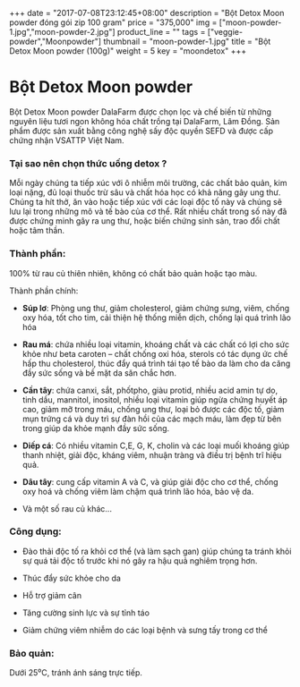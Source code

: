 +++
date = "2017-07-08T23:12:45+08:00"
description = "Bột Detox Moon powder đóng gói zip 100 gram"
price = "375,000"
img = ["moon-powder-1.jpg","moon-powder-2.jpg"]
product_line = ""
tags = ["veggie-powder","Moonpowder"]
thumbnail = "moon-powder-1.jpg"
title = "Bột Detox Moon powder (100g)"
weight = 5
key = "moondetox"
+++

# Bột Detox Moon powder

Bột Detox Moon powder DalaFarm được chọn lọc và chế biến từ những nguyên liệu 
tươi ngon không hóa chất trồng tại DalaFarm, Lâm Đồng. Sản phẩm được 
sản xuất bằng công nghệ sấy độc quyền SEFD và được cấp chứng nhận 
VSATTP Việt Nam.


### Tại sao nên chọn thức uống detox ?
Mỗi ngày chúng ta tiếp xúc với ô nhiễm môi trường,  các chất bảo quản, kim loại nặng, đủ loại thuốc trừ sâu  và chất hóa học có khả năng gây ung thư.   Chúng ta hít thở, ăn vào hoặc tiếp xúc với các loại độc  tố này và chúng sẽ lưu lại trong những mô và tế bào  của cơ thể. Rất nhiều chất trong số này đã được chứng minh gây  ra ung thư, hoặc biến chứng sinh sản, trao đổi chất hoặc tâm thần. 

### Thành phần: 

100% từ rau củ thiên nhiên, không có chất bảo quản hoặc tạo màu.

Thành phần chính:

* **Súp lơ**: Phòng ung thư, giảm cholesterol, giảm chứng sưng,  viêm, chống oxy hóa, tốt cho tim, cải thiện hệ thống miễn  dịch, chống lại quá trình lão hóa

* **Rau má**: chứa nhiều loại vitamin, khoáng chất và các chất  có lợi cho sức khỏe như beta caroten – chất chống oxi hóa,  sterols có tác dụng ức chế hấp thu cholesterol, thúc đẩy  quá trình tái tạo tế bào da làm cho da căng đầy sức sống  và bề mặt da săn chắc hơn.

* **Cần tây**: chứa canxi, sắt, phốtpho, giàu protid, nhiều acid  amin tự do, tinh dầu, mannitol, inositol, nhiều loại vitamin  giúp ngừa chứng huyết áp cao, giảm mỡ trong máu, chống ung thư, loại bỏ được các độc tố, giảm mụn trứng cá và  duy trì sự đàn hồi của các mạch máu, làm đẹp từ bên trong  giúp da khỏe mạnh đầy sức sống.

* **Diếp cá**: Có nhiều vitamin C,E, G, K, cholin và các loại muối  khoáng giúp thanh nhiệt, giải độc, kháng viêm, nhuận tràng và điều trị bệnh trĩ hiệu quả.

* **Dâu tây**: cung cấp vitamin A và C, và giúp giải độc cho  cơ thể, chống oxy hoá và chống viêm làm chậm quá trình  lão hóa, bảo vệ da.

* Và một số rau củ khác...

### Công dụng: 

* Đào thải độc tố ra khỏi cơ thể (và làm sạch gan) giúp chúng ta tránh khỏi sự quá tải độc tố trước khi nó  gây ra hậu quả nghiêm trọng hơn.

* Thúc đẩy sức khỏe cho da

* Hỗ trợ giảm cân

* Tăng cường sinh lực và sự tỉnh táo

* Giảm chứng viêm nhiễm do các loại bệnh và sưng tấy trong cơ thể

### Bảo quản: 
Dưới 25⁰C, tránh ánh sáng trực tiếp.


